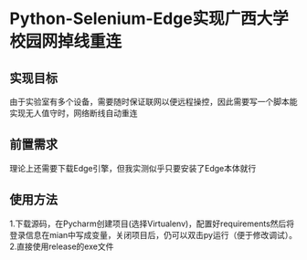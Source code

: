# Python-Selenium-Edge实现广西大学校园网掉线重连

## 实现目标
由于实验室有多个设备，需要随时保证联网以便远程操控，因此需要写一个脚本能实现无人值守时，网络断线自动重连

## 前置需求
理论上还需要下载Edge引擎，但我实测似乎只要安装了Edge本体就行

## 使用方法
1.下载源码，在Pycharm创建项目(选择Virtualenv)，配置好requirements然后将登录信息在mian中写成变量，关闭项目后，仍可以双击py运行（便于修改调试）。  
2.直接使用release的exe文件

